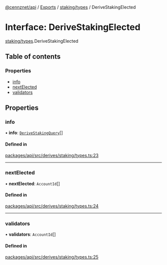 [@cennznet/api](../README.md) / [Exports](../modules.md) / [staking/types](../modules/staking_types.md) / DeriveStakingElected

# Interface: DeriveStakingElected

[staking/types](../modules/staking_types.md).DeriveStakingElected

## Table of contents

### Properties

- [info](staking_types.derivestakingelected.md#info)
- [nextElected](staking_types.derivestakingelected.md#nextelected)
- [validators](staking_types.derivestakingelected.md#validators)

## Properties

### info

• **info**: [`DeriveStakingQuery`](staking_types.derivestakingquery.md)[]

#### Defined in

[packages/api/src/derives/staking/types.ts:23](https://github.com/cennznet/api.js/blob/30c06f4/packages/api/src/derives/staking/types.ts#L23)

___

### nextElected

• **nextElected**: `AccountId`[]

#### Defined in

[packages/api/src/derives/staking/types.ts:24](https://github.com/cennznet/api.js/blob/30c06f4/packages/api/src/derives/staking/types.ts#L24)

___

### validators

• **validators**: `AccountId`[]

#### Defined in

[packages/api/src/derives/staking/types.ts:25](https://github.com/cennznet/api.js/blob/30c06f4/packages/api/src/derives/staking/types.ts#L25)
